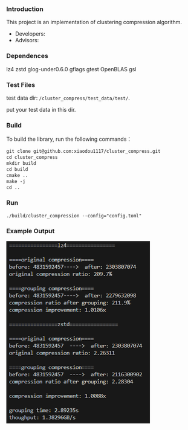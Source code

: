 ### Introduction
This project is an implementation of clustering compression algorithm.
* Developers:
* Advisors:

### Dependences
lz4 zstd glog-under0.6.0 gflags gtest OpenBLAS gsl

### Test Files
test data dir: `/cluster_compress/test_data/test/`.

put your test data in this dir.

### Build
To build the library, run the following commands：
```
git clone git@github.com:xiaodou1117/cluster_compress.git
cd cluster_compress
mkdir build
cd build
cmake ..
make -j
cd ..
```

### Run
```
./build/cluster_compression --config="config.toml"
```

### Example Output
![Example Output](example_output.png)